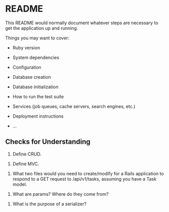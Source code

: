 # README

This README would normally document whatever steps are necessary to get the
application up and running.

Things you may want to cover:

* Ruby version

* System dependencies

* Configuration

* Database creation

* Database initialization

* How to run the test suite

* Services (job queues, cache servers, search engines, etc.)

* Deployment instructions

* ...


## Checks for Understanding

1. Define CRUD.
 >
1. Define MVC.
 >
1. What two files would you need to create/modify for a Rails application to respond to a GET request to /api/v1/tasks, assuming you have a Task model.
 >
1. What are params? Where do they come from?
 >
1. What is the purpose of a serializer?
 >
